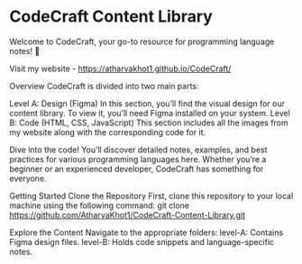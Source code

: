 # CodeCraft Content Library
Welcome to CodeCraft, your go-to resource for programming language notes! 🚀

Visit my website - https://atharvakhot1.github.io/CodeCraft/

Overview
CodeCraft is divided into two main parts:

Level A: Design (Figma)
In this section, you’ll find the visual design for our content library. To view it, you’ll need Figma installed on your system.
Level B: Code (HTML, CSS, JavaScript)
This section includes all the images from my website along with the corresponding code for it.

Dive into the code! You’ll discover detailed notes, examples, and best practices for various programming languages here.
Whether you’re a beginner or an experienced developer, CodeCraft has something for everyone.

Getting Started
Clone the Repository
First, clone this repository to your local machine using the following command:
git clone https://github.com/AtharvaKhot1/CodeCraft-Content-Library.git

Explore the Content
Navigate to the appropriate folders:
level-A: Contains Figma design files.
level-B: Holds code snippets and language-specific notes.



